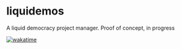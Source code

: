 # liquidemos
A liquid democracy project manager.
Proof of concept, in progress

[![wakatime](https://wakatime.com/badge/user/a13a649f-3dcf-4d43-9798-099e450a805e/project/243518d9-eb63-4a83-8cba-9dd98d188498.svg)](https://wakatime.com/badge/user/a13a649f-3dcf-4d43-9798-099e450a805e/project/243518d9-eb63-4a83-8cba-9dd98d188498)
